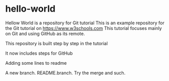 # hello-world
Hellow World is a repository for Git tutorial
This is an example repository for the Git tutorial on https://www.w3schools.com
This tutorial focuses mainly on Git and using GitHub as its remote.

This repository is built step by step in the tutorial

It now includes steps for GitHub

Adding some lines to readme

A new branch. README.branch. Try the merge and such.

